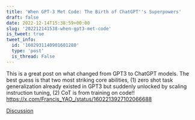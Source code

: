 ```yaml
---
title: 'When GPT-3 Met Code: The Birth of ChatGPT''s Superpowers'
draft: false
date: 2022-12-14T15:38:59+00:00
slug: '202212141538-when-gpt3-met-code'
is_tweet: true
tweet_info:
  id: '1602931140901601280'
  type: 'post'
  is_thread: False
---
```




This is a great post on what changed from GPT3 to ChatGPT models. The best guess is that two most striking core abilities, (1) zero shot task generalization already existed in GPT3 but suddenly unlocked by scaling instruction tuning, (2) CoT is from training on code!! <https://x.com/Francis_YAO_/status/1602213927102066688>

[Discussion](https://x.com/sytelus/status/1602931140901601280)
